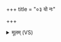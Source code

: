 +++
title = "०३ यो नः"

+++
<details><summary>मूलम् (VS)</summary>

यो नः॒ स्वो यो अर॑णः सजा॒त उ॒त निष्ट्यो॒ यो अ॒स्माँ अ॑भि॒दास॑ति।  
रु॒द्रः श॑र॒व्य॑यै॒तान्ममा॒मित्रा॒न्वि वि॑ध्यतु ॥
</details>